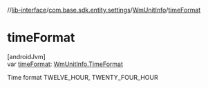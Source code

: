 //[lib-interface](../../../index.md)/[com.base.sdk.entity.settings](../index.md)/[WmUnitInfo](index.md)/[timeFormat](time-format.md)

# timeFormat

[androidJvm]\
var [timeFormat](time-format.md): [WmUnitInfo.TimeFormat](-time-format/index.md)

Time format TWELVE_HOUR, TWENTY_FOUR_HOUR
